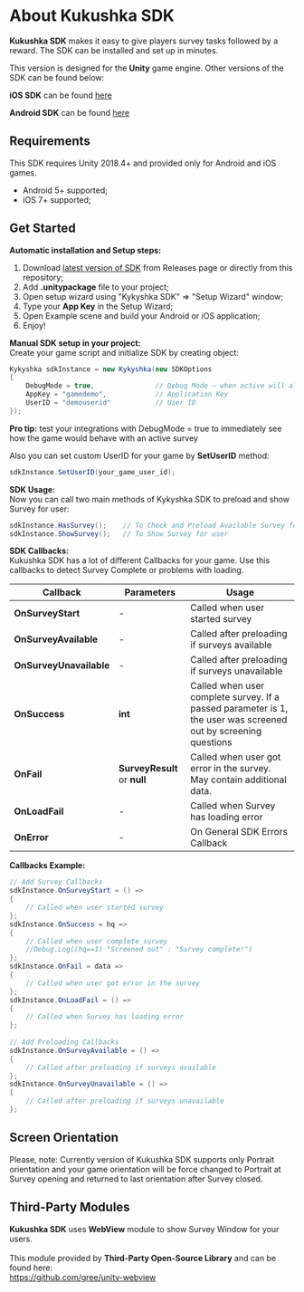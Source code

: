 # About Kukushka SDK
**Kukushka SDK** makes it easy to give players survey tasks followed by a reward. The SDK can be installed and set up in minutes.

This version is designed for the **Unity** game engine. Other versions of the SDK can be found below:

**iOS SDK** can be found [here](https://github.com/kykyshkaDev/kukushka_iOSSDK)

**Android SDK** can be found [here](https://github.com/kykyshkaDev/Kukushka_AndroidSDK)

## Requirements
This SDK requires Unity 2018.4+ and provided only for Android and iOS games.
- Android 5+ supported;
- iOS 7+ supported;

## Get Started
**Automatic installation and Setup steps:**
1) Download [latest version of SDK](https://github.com/kykyshkaDev/Kukushka_UnitySDK/releases) from Releases page or directly from this repository;
2) Add **.unitypackage** file to your project;
3) Open setup wizard using "Kykyshka SDK" => "Setup Wizard" window;
4) Type your **App Key** in the Setup Wizard;
5) Open Example scene and build your Android or iOS application;
6) Enjoy!

**Manual SDK setup in your project:**<br/>
Create your game script and initialize SDK by creating object:
```csharp
Kykyshka sdkInstance = new Kykyshka(new SDKOptions
{
    DebugMode = true,               // Debug Mode — when active will always display a demo survey regardless of AppKey, UserID, your geo etc. Useful for testing
    AppKey = "gamedemo",            // Application Key
    UserID = "demouserid"           // User ID
});
```
**Pro tip:** test your integrations with DebugMode = true to immediately see how the game would behave with an active survey

Also you can set custom UserID for your game by **SetUserID** method:
```csharp
sdkInstance.SetUserID(your_game_user_id);
```

**SDK Usage:**<br/>
Now you can call two main methods of Kykyshka SDK to preload and show Survey for user:
```csharp
sdkInstance.HasSurvey();    // To Check and Preload Available Survey for this user
sdkInstance.ShowSurvey();   // To Show Survey for user
```

**SDK Callbacks:**<br/>
Kukushka SDK has a lot of different Callbacks for your game. Use this callbacks to detect Survey Complete or problems with loading.

| Callback             | Parameters                   | Usage                                                                  |
|----------------------|------------------------------|------------------------------------------------------------------------|
| **OnSurveyStart** | -                            | Called when user started survey                                        |
| **OnSurveyAvailable** | -                            | Called after preloading if surveys available                           |
| **OnSurveyUnavailable** | -                            | Called after preloading if surveys unavailable                         |
| **OnSuccess** | **int**        | Called when user complete survey. If a passed parameter is 1, the user was screened out by screening questions         |
| **OnFail**    | **SurveyResult** or **null** | Called when user got error in the survey. May contain additional data. |
| **OnLoadFail** | -                            | Called when Survey has loading error                                   |
| **OnError** | -                            | On General SDK Errors Callback                                         |

**Callbacks Example:**
```csharp
// Add Survey Callbacks
sdkInstance.OnSurveyStart = () =>
{
    // Called when user started survey
};
sdkInstance.OnSuccess = hq =>
{
    // Called when user complete survey
	//Debug.Log((hq==1) "Screened out" : "Survey complete!")
};
sdkInstance.OnFail = data =>
{
    // Called when user got error in the survey
};
sdkInstance.OnLoadFail = () =>
{
    // Called when Survey has loading error 
};
            
// Add Preloading Callbacks
sdkInstance.OnSurveyAvailable = () =>
{
    // Called after preloading if surveys available
};
sdkInstance.OnSurveyUnavailable = () =>
{
    // Called after preloading if surveys unavailable
};
```

## Screen Orientation
Please, note: Currently version of Kukushka SDK supports only Portrait orientation and your game orientation will be force changed to Portrait at Survey opening and returned to last orientation after Survey closed.


## Third-Party Modules
**Kukushka SDK** uses **WebView** module to show Survey Window for your users.<br/><br/>
This module provided by **Third-Party Open-Source Library** and can be found here:<br/>
https://github.com/gree/unity-webview
